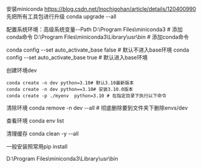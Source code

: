 安装miniconda
https://blog.csdn.net/Inochigohan/article/details/120400990
先把所有工具包进行升级
conda upgrade --all

配置系统环境：高级系统变量--Path
D:\Program Files\miniconda3    # 添加conda命令
D:\Program Files\miniconda3\Library\usr\bin   # 添加conda命令

conda config --set auto_activate_base false	# 默认不进入base环境
conda config --set auto_activate_base true	# 默认进入base环境

创建环境dev

```
conda create -n dev python=3.10# 默认3.10最新版本
conda create -n dev python==3.10# 安装3.10.0版本
conda create -p ./myenv  python=3.10 # 在指定目录下执行以下命令
```





清除环境
conda remove -n dev --all # 彻底删除要到文件夹下删除envs/dev

查看环境
conda env list

清理缓存
conda clean -y --all 

一般安装照常用pip install

D:\Program Files\miniconda3\Library\usr\bin